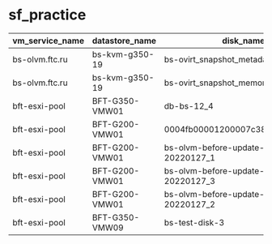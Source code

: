 # sf_practice

| vm_service_name | datastore_name | disk_name                                | disk_size |
| --------------- | -------------- | ---------------------------------------- | --------- |
| bs-olvm.ftc.ru  | bs-kvm-g350-19 | bs-ovirt_snapshot_metadata               | 0         |
| bs-olvm.ftc.ru  | bs-kvm-g350-19 | bs-ovirt_snapshot_memory                 | 16        |
| bft-esxi-pool   | BFT-G350-VMW01 | db-bs-12_4                               | 400       |
| bft-esxi-pool   | BFT-G200-VMW01 | 0004fb00001200007c38bcdaa87a89af         | 100       |
| bft-esxi-pool   | BFT-G200-VMW01 | bs-olvm-before-update-history-20220127_1 | 8         |
| bft-esxi-pool   | BFT-G200-VMW01 | bs-olvm-before-update-history-20220127_3 | 20        |
| bft-esxi-pool   | BFT-G200-VMW01 | bs-olvm-before-update-history-20220127_2 | 20        |
| bft-esxi-pool   | BFT-G350-VMW09 | bs-test-disk-3                           | 16        |
